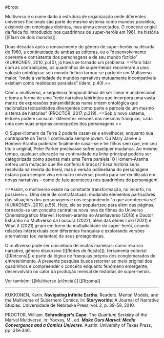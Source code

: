 #broto 

Multiverso é o nome dado à estrutura de organização onde diferentes universos ficcionais são parte do mesmo sistema como mundos paralelos, existindo em ontologias distintas, mas ainda conectados. O conceito origial da física foi introduzido nos quadrinhos de super-heróis em 1961, na história [[Flash de dois mundos]].

Duas décadas após o renascimento do gênero de super-heróis na década de 1960, a continuidade de ambas as editoras, ou o “desenvolvimento coerente e consistente dos personagens e de seu mundo fictício” (KUKKONEN, 2010, p.40), já havia se tornado um problema. ==Para lidar com as contradições, os quadrinhos de super-heróis recorreram a uma solução ontológica: seu mundo fictício tornou-se parte de um Multiverso maior, “onde a variedade de mundos narrativos mutuamente incompatíveis existiam como realidades paralelas” (idem, p.40).==

Com o multiverso, a sequência temporal deixa de ser linear e unidirecional e toma a forma de uma “rede narrativa labiríntica que incorpora uma vasta matriz de expressões transmidiáticas numa ordem ontológica que racionaliza textualidades divergentes como parte e parcela de um mesmo sistema de histórias” (PROCTOR, 2017, p.319). ==Sob o novo sistema, leitores podem consumir diferentes versões das mesmas franquias, cada uma com suas próprias concepções dos personagens.==

O Super-Homem da Terra 2 poderia casar-se e envelhecer, enquanto sua contraparte da Terra 1 continuaria sempre jovem. Ou Mary Jane e o Homem-Aranha poderiam finalmente casar-se e ter filhos sem que, em seu título original, Peter Parker precisasse sofrer qualquer mudança. Ao mesmo tempo, qualquer alteração na continuidade da linha principal poderia ser categorizada como apenas mais uma Terra paralela. O Homem-Aranha sofreu uma mutação que lhe conferiu 6 braços? Essa história seria resolvida na revista do herói, mas a versão polimeliana do personagem estaria para sempre viva em outro universo, pronta para ser reutilizada em novas narrativas – como de fato aconteceu nos quadrinhos do personagem.

==Assim, o multiverso existe na constante transformação, no incerto, no possível==. Uma série de contrafactuais: mudando elementos particulares das situações dos personagens e nos respondendo "o que aconteceria se" (KUKKONEN, 2010, p.55). Hoje, ele se popularizou para além das páginas, tornando-se um conceito central na nova leva de filmes do Universo Cinematográfico Marvel. Homem-aranha no Aranhaverso (2018) e Doutor Estranho no Multiverso da Loucura (2022), além das séries Loki (2021) e What if (2021) giram em torno da multiplicidade do super-herói, criando relações intertextuais com diferentes franquias e explorando versões alternativas (ou variantes) de seus protagonistas.

O multiverso pode ser concebido de muitas maneiras: como recurso narrativo, gênero discursivo ([[Redes de ficção]]), ferramenta editorial ([[Retcons]]) e parte da lógica de franquias própria dos conglomerados de entretenimento. A presente pesquisa busca retornar ao meio original dos quadrinhos e compreender o conceito enquanto fenômeno emergente, desenvolvido no calor da produção mensal de histórias de super-heróis. 

Ver também: 
[[Multiverso (ciência)]]
[[Rizoma]]

---
KUKKONEN, Karin. **Navigating Infinite Earths**: Readers, Mental Models, and the Multiverse of Superhero Comics. In: **Storyworlds**: A Journal of Narrative Studies. Universidade de Nebraska Press, vol. 2, p. 39-58, 2010.

PROCTOR, William. **Schrodinger's Cape**: The _Quantum Seriality_ of the Marvel Multiverse. In: Yockey, M., ed. _**Make Ours Marvel**__: Media Convergence and a Comics Universe__._ Austin: University of Texas Press, pp. 319-346.